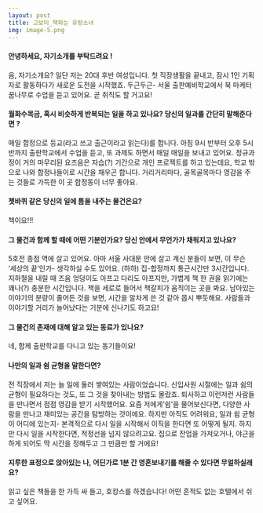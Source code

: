 ```yaml
---
layout: post
title: 고보미_책파는 유랑소녀
img: image-5.png
---
```


#### 안녕하세요, 자기소개를 부탁드려요 !

음, 자기소개요? 일단 저는 20대 후반 여성입니다. 첫 직장생활을 끝내고, 잠시 1인 기획자로 활동하다가 새로운 도전을 시작했죠. 두근두근- 서울 출판예비학교에서 북 마케터 꿈나무로 수업을 듣고 있어요.  곧 취직도 할 거고요! 

#### 월화수목금, 혹시 비슷하게 반복되는 일을 하고 있나요? 당신의 일과를 간단히 말해준다면 ?

매일 합정으로 등교(라고 쓰고 출근이라고 읽는다)를 합니다. 아침 9시 반부터 오후 5시 반까지 출판학교에서 수업을 듣고, 또 과제도 하면서 매일 매일을 보내고 있어요. 정규과정이 거의 마무리된 요즈음은 자습(?) 기간으로 개인 프로젝트를 하고 있는데요, 학교 밖으로 나와 합정나들이로 시간을 채우곤 합니다. 거리거리마다, 골목골목마다 영감을 주는 것들로 가득한 이 곳 합정동이 너무 좋아요. 


#### 쳇바퀴 같은 당신의 일에 틈을 내주는 물건은요?

책이요!!!


#### 그 물건과 함께 할 때에 어떤 기분인가요? 당신 안에서 무언가가 채워지고 있나요?

5호전 종점 역에 살고 있어요. 아마 서울 사대문 안에 살고 계신 분들이 보면, 이 무슨 ‘세상의 끝’인가- 생각하실 수도 있어요. (하하) 집-합정까지 통근시간만 3시간입니다. 지하철을 내릴 때 즈음 엉덩이도 아프고 다리도 아프지만, 가볍게 책 한 권을 읽기에는 꽤나(?) 충분한 시간입니다. 책을 세로로 들어서 책갈피가 움직이는 곳을 봐요. 남아있는 이야기의 분량이 줄어든 것을 보면, 시간을 알차게 쓴 것 같아 몹시 뿌듯해요. 사람들과 이야기할 거리가 늘어났다는 기분에 신나기도 하고요! 



#### 그 물건의 존재에 대해 알고 있는 동료가 있나요?

네, 함께 출판학교를 다니고 있는 동기들이요! 

#### 나만의 일과 쉼 균형을 말한다면?

전 직장에서 저는 늘 일에 둘러 쌓여있는 사람이었습니다. 신입사원 시절에는 일과 쉼의 균형이 필요하다는 것도, 또 그 것을 찾아내는 방법도 몰랐죠. 퇴사하고 이런저런 사람들을 만나면서 점점 영감을 받기 시작했어요. 요즘 저에게‘쉼’을 물어보신다면, 다양한 사람을 만나고 재미있는 공간을 탐방하는 것이에요. 하지만 아직도 어려워요, 일과 쉼 균형이 어디에 있는지- 본격적으로 다시 일을 시작해서 이직을 한다면 또 어떻게 될지. 하지만 다시 일을 시작한다면, 적정선을 넘지 않으려고요. 집으로 잔업을 가져오거나, 야근을 하게 되어도 딱 시간을 정해두고 그 만큼만 할 거에요! 

#### 지루한 표정으로 앉아있는 나, 어딘가로 1분 간 영혼보내기를 해줄 수 있다면 무얼하실래요?

읽고 싶은 책들을 한 가득 싸 들고, 호캉스를 하겠습니다! 어떤 흔적도 없는 호텔에서 쉬고 싶어요. 

